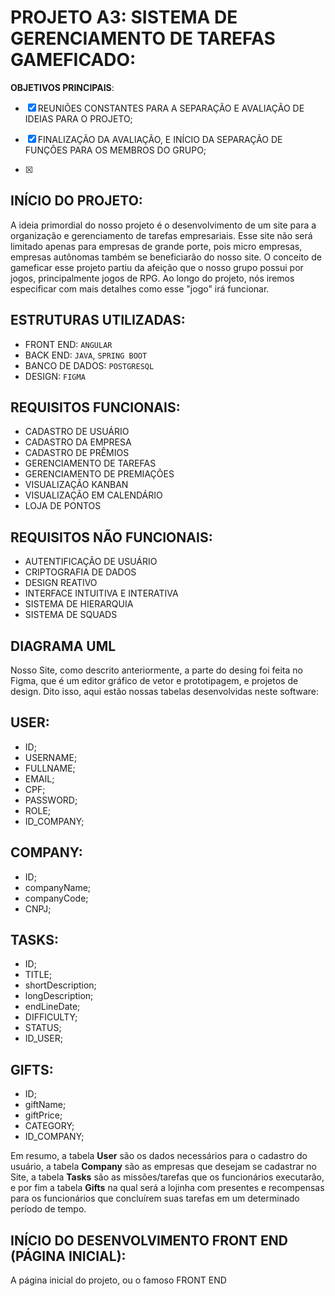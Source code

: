 # PROJETO A3: SISTEMA DE GERENCIAMENTO DE TAREFAS GAMEFICADO:

**OBJETIVOS PRINCIPAIS**:

-[X] REUNIÕES CONSTANTES PARA A SEPARAÇÃO E AVALIAÇÃO DE IDEIAS PARA O PROJETO;
 
-[X] FINALIZAÇÃO DA AVALIAÇÃO, E INÍCIO DA SEPARAÇÃO DE FUNÇÕES PARA OS MEMBROS DO GRUPO;

-[X] 

## INÍCIO DO PROJETO:

A ideia primordial do nosso projeto é o desenvolvimento de um site para a organização e gerenciamento de tarefas empresariais.
Esse site não será limitado apenas para empresas de grande porte, pois micro empresas, empresas autônomas também se beneficiarão do nosso site.
O conceito de gameficar esse projeto partiu da afeição que o nosso grupo possui por jogos, principalmente jogos de RPG.
Ao longo do projeto, nós iremos especificar com mais detalhes como esse "jogo" irá funcionar.

## ESTRUTURAS UTILIZADAS:

- FRONT END: `ANGULAR`
- BACK END: `JAVA`, `SPRING BOOT`
- BANCO DE DADOS: `POSTGRESQL`
- DESIGN: `FIGMA`

## REQUISITOS FUNCIONAIS:

- CADASTRO DE USUÁRIO
- CADASTRO DA EMPRESA
- CADASTRO DE PRÊMIOS
- GERENCIAMENTO DE TAREFAS
- GERENCIAMENTO DE PREMIAÇÕES
- VISUALIZAÇÃO KANBAN
- VISUALIZAÇÃO EM CALENDÁRIO
- LOJA DE PONTOS

## REQUISITOS NÃO FUNCIONAIS:

- AUTENTIFICAÇÃO DE USUÁRIO
- CRIPTOGRAFIA DE DADOS
- DESIGN REATIVO
- INTERFACE INTUITIVA E INTERATIVA
- SISTEMA DE HIERARQUIA
- SISTEMA DE SQUADS

## DIAGRAMA UML

Nosso Site, como descrito anteriormente, a parte do desing foi feita no Figma, que é um editor gráfico de vetor e prototipagem, e projetos de design. Dito isso, aqui estão nossas tabelas desenvolvidas neste software:

## USER:
 - ID;
 - USERNAME;
 - FULLNAME;
 - EMAIL;
 - CPF;
 - PASSWORD;
 - ROLE;
 - ID_COMPANY;

## COMPANY:
- ID;
- companyName;
- companyCode;
- CNPJ;

## TASKS:
- ID;
- TITLE;
- shortDescription;
- longDescription;
- endLineDate;
- DIFFICULTY;
- STATUS;
- ID_USER;

## GIFTS:
- ID;
- giftName;
- giftPrice;
- CATEGORY;
- ID_COMPANY;

Em resumo, a tabela **User** são os dados necessários para o cadastro do usuário, a tabela **Company** são as empresas que desejam se cadastrar no Site, a tabela **Tasks** são as missões/tarefas que os funcionários executarão, e por fim a tabela **Gifts** na qual será a lojinha com presentes e recompensas para os funcionários que concluírem suas tarefas em um determinado período de tempo.

## INÍCIO DO DESENVOLVIMENTO FRONT END (PÁGINA INICIAL):

A página inicial do projeto, ou o famoso FRONT END
